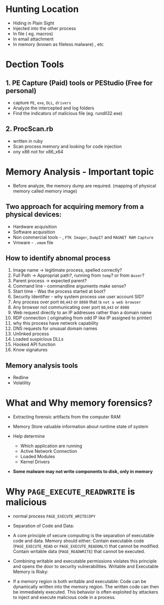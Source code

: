 # Hunting Location 
- Hiding in Plain Sight
- Injected into the other process
- In file ( eg. macros)
- In email attachment
- In memory (known as fileless malware) , etc


# Dection Tools

## 1. PE Capture (Paid) tools or PEStudio (Free for personal)
- capture `PE`, `exe`, `DLL`, `drivers`
- Analyze the intercepted and log folders
- Find the indicators of malicious file (eg. rundll32.exe)


## 2. ProcScan.rb
- written in ruby
- Scan process memory and looking for code injection 
- ony x86 not for x86_x64


# Memory Analysis - Important topic

- Before analyze, the memory dump are required. (mapping of physical memory called memory image)


## Two approach for acquiring memory from a physical devices:
- Hardware acquisition 
- Software acquisition
- Non commercial tools - , `FTK Imager`, `DumpIT` and `MAGNET RAM Capture`
- Vmware - `.vmem` file

## How to identify abnomal process

1. Image name  -> legitimate process, spelled correctly?
2. Full Path -> Appropriat path?, running from `temp`? or from a`user`?
3. Parent process -> expected parent?
4. Command line - commandline arguments make sense?
5. Start time - Was the process started at boot?
6. Security Identifier - why system process use user account SID?
7. Any process over port `80`,`443` or `8080` that is `not a web browser`
8. Any browser not communicating over port `80`,`443` or `8080`
9. Web request directly to an IP addresses rather than a domain name
10. RDP connection ( originating from odd IP like IP assigned to printer)
11. why this process have network capability
12. DNS requests for unusual domain names
13. Unlinked process
14. Loaded suspicious DLLs
15. Hooked API function 
16. Know signatures

## Memory analysis tools
- Redline
- Volatility


# What and Why memory forensics?
- Extracting forensic artifacts from the computer RAM
- Memory Store valuable information about runtime state of system
- Help determine
    - Which application are running
    - Active Network Connection
    - Loaded Modules
    - Kernel Drivers

- **Some malware may not write components to disk, only in memory**


# Why `PAGE_EXECUTE_READWRITE` is malicious

- normal process `PAGE_EXECUTE_WRITECOPY`

- Separation of Code and Data:

- A core principle of secure computing is the separation of executable code and data. Memory should either:
Contain executable code (`PAGE_EXECUTE_READ` or `PAGE_EXECUTE_READONLY`) that cannot be modified.
Contain writable data (`PAGE_READWRITE`) that cannot be executed.
- Combining writable and executable permissions violates this principle and opens the door to security vulnerabilities.
Writable and Executable Memory is Risky:

- If a memory region is both writable and executable:
Code can be dynamically written into the memory region.
The written code can then be immediately executed.
This behavior is often exploited by attackers to inject and execute malicious code in a process.




